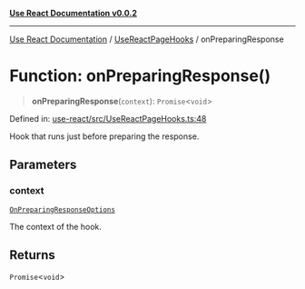 [**Use React Documentation v0.0.2**](../../README.md)

***

[Use React Documentation](../../modules.md) / [UseReactPageHooks](../README.md) / onPreparingResponse

# Function: onPreparingResponse()

> **onPreparingResponse**(`context`): `Promise`\<`void`\>

Defined in: [use-react/src/UseReactPageHooks.ts:48](https://github.com/stonemjs/use-react/blob/50c96852bd65a75b7f2a00786393fb0c90af6da8/src/UseReactPageHooks.ts#L48)

Hook that runs just before preparing the response.

## Parameters

### context

[`OnPreparingResponseOptions`](../interfaces/OnPreparingResponseOptions.md)

The context of the hook.

## Returns

`Promise`\<`void`\>
